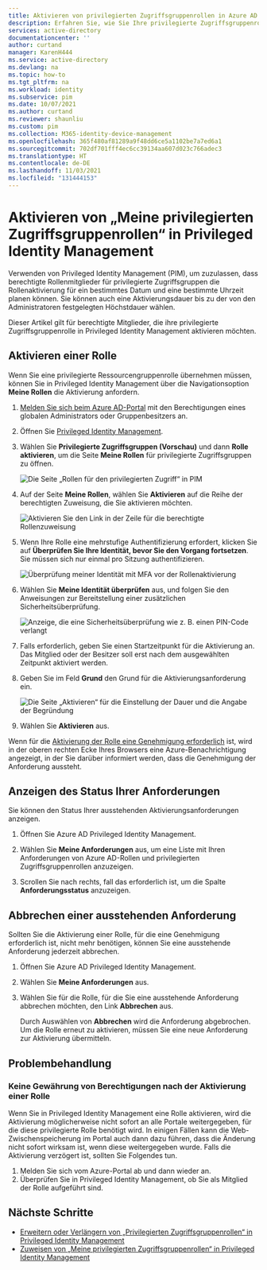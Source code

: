 ```yaml
---
title: Aktivieren von privilegierten Zugriffsgruppenrollen in Azure AD Privileged Identity Management (PIM) | Microsoft-Dokumentation
description: Erfahren Sie, wie Sie Ihre privilegierte Zugriffsgruppenrollen in Azure AD Privileged Identity Management (PIM) aktivieren.
services: active-directory
documentationcenter: ''
author: curtand
manager: KarenH444
ms.service: active-directory
ms.devlang: na
ms.topic: how-to
ms.tgt_pltfrm: na
ms.workload: identity
ms.subservice: pim
ms.date: 10/07/2021
ms.author: curtand
ms.reviewer: shaunliu
ms.custom: pim
ms.collection: M365-identity-device-management
ms.openlocfilehash: 365f480af81289a9f48dd6ce5a1102be7a7ed6a1
ms.sourcegitcommit: 702df701fff4ec6cc39134aa607d023c766adec3
ms.translationtype: HT
ms.contentlocale: de-DE
ms.lasthandoff: 11/03/2021
ms.locfileid: "131444153"
---
```

# <a name="activate-my-privileged-access-group-roles-in-privileged-identity-management"></a>Aktivieren von „Meine privilegierten Zugriffsgruppenrollen“ in Privileged Identity Management

Verwenden von Privileged Identity Management (PIM), um zuzulassen, dass berechtigte Rollenmitglieder für privilegierte Zugriffsgruppen die Rollenaktivierung für ein bestimmtes Datum und eine bestimmte Uhrzeit planen können. Sie können auch eine Aktivierungsdauer bis zu der von den Administratoren festgelegten Höchstdauer wählen.

Dieser Artikel gilt für berechtigte Mitglieder, die ihre privilegierte Zugriffsgruppenrolle in Privileged Identity Management aktivieren möchten.

## <a name="activate-a-role"></a>Aktivieren einer Rolle

Wenn Sie eine privilegierte Ressourcengruppenrolle übernehmen müssen, können Sie in Privileged Identity Management über die Navigationsoption **Meine Rollen** die Aktivierung anfordern.

1. [Melden Sie sich beim Azure AD-Portal](https://aad.portal.azure.com) mit den Berechtigungen eines globalen Administrators oder Gruppenbesitzers an.

1. Öffnen Sie [Privileged Identity Management](https://portal.azure.com/#blade/Microsoft_Azure_PIMCommon/CommonMenuBlade/quickStart).

1. Wählen Sie **Privilegierte Zugriffsgruppen (Vorschau)** und dann **Rolle aktivieren**, um die Seite **Meine Rollen** für privilegierte Zugriffsgruppen zu öffnen.

    ![Die Seite „Rollen für den privilegierten Zugriff“ in PIM](./media/groups-activate-roles/groups-select-group.png)

1. Auf der Seite **Meine Rollen**, wählen Sie **Aktivieren** auf die Reihe der berechtigten Zuweisung, die Sie aktivieren möchten.

    ![Aktivieren Sie den Link in der Zeile für die berechtigte Rollenzuweisung](./media/groups-activate-roles/groups-activate-link.png)

1. Wenn Ihre Rolle eine mehrstufige Authentifizierung erfordert, klicken Sie auf **Überprüfen Sie Ihre Identität, bevor Sie den Vorgang fortsetzen**. Sie müssen sich nur einmal pro Sitzung authentifizieren.

    ![Überprüfung meiner Identität mit MFA vor der Rollenaktivierung](./media/groups-activate-roles/groups-my-roles-mfa.png)

1. Wählen Sie **Meine Identität überprüfen** aus, und folgen Sie den Anweisungen zur Bereitstellung einer zusätzlichen Sicherheitsüberprüfung.

    ![Anzeige, die eine Sicherheitsüberprüfung wie z. B. einen PIN-Code verlangt](./media/groups-activate-roles/groups-mfa-enter-code.png)

1. Falls erforderlich, geben Sie einen Startzeitpunkt für die Aktivierung an. Das Mitglied oder der Besitzer soll erst nach dem ausgewählten Zeitpunkt aktiviert werden.

1. Geben Sie im Feld **Grund** den Grund für die Aktivierungsanforderung ein.

    ![Die Seite „Aktivieren“ für die Einstellung der Dauer und die Angabe der Begründung](./media/groups-activate-roles/groups-activate-page.png)

1. Wählen Sie **Aktivieren** aus.

Wenn für die [Aktivierung der Rolle eine Genehmigung erforderlich](pim-resource-roles-approval-workflow.md) ist, wird in der oberen rechten Ecke Ihres Browsers eine Azure-Benachrichtigung angezeigt, in der Sie darüber informiert werden, dass die Genehmigung der Anforderung aussteht.

## <a name="view-the-status-of-your-requests"></a>Anzeigen des Status Ihrer Anforderungen

Sie können den Status Ihrer ausstehenden Aktivierungsanforderungen anzeigen.

1. Öffnen Sie Azure AD Privileged Identity Management.

1. Wählen Sie **Meine Anforderungen** aus, um eine Liste mit Ihren Anforderungen von Azure AD-Rollen und privilegierten Zugriffsgruppenrollen anzuzeigen.

1. Scrollen Sie nach rechts, fall das erforderlich ist, um die Spalte **Anforderungsstatus** anzuzeigen.

## <a name="cancel-a-pending-request"></a>Abbrechen einer ausstehenden Anforderung

Sollten Sie die Aktivierung einer Rolle, für die eine Genehmigung erforderlich ist, nicht mehr benötigen, können Sie eine ausstehende Anforderung jederzeit abbrechen.

1. Öffnen Sie Azure AD Privileged Identity Management.

1. Wählen Sie **Meine Anforderungen** aus.

1. Wählen Sie für die Rolle, für die Sie eine ausstehende Anforderung abbrechen möchten, den Link **Abbrechen** aus.

    Durch Auswählen von **Abbrechen** wird die Anforderung abgebrochen. Um die Rolle erneut zu aktivieren, müssen Sie eine neue Anforderung zur Aktivierung übermitteln.

## <a name="troubleshoot"></a>Problembehandlung

### <a name="permissions-are-not-granted-after-activating-a-role"></a>Keine Gewährung von Berechtigungen nach der Aktivierung einer Rolle

Wenn Sie in Privileged Identity Management eine Rolle aktivieren, wird die Aktivierung möglicherweise nicht sofort an alle Portale weitergegeben, für die diese privilegierte Rolle benötigt wird. In einigen Fällen kann die Web-Zwischenspeicherung im Portal auch dann dazu führen, dass die Änderung nicht sofort wirksam ist, wenn diese weitergegeben wurde. Falls die Aktivierung verzögert ist, sollten Sie Folgendes tun.

1. Melden Sie sich vom Azure-Portal ab und dann wieder an.
1. Überprüfen Sie in Privileged Identity Management, ob Sie als Mitglied der Rolle aufgeführt sind.

## <a name="next-steps"></a>Nächste Schritte

- [Erweitern oder Verlängern von „Privilegierten Zugriffsgruppenrollen“ in Privileged Identity Management](groups-renew-extend.md)
- [Zuweisen von „Meine privilegierten Zugriffsgruppenrollen“ in Privileged Identity Management](groups-assign-member-owner.md)
